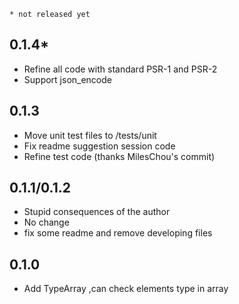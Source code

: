 `* not released yet`

## 0.1.4*
- Refine all code with standard PSR-1 and PSR-2
- Support json_encode

## 0.1.3
- Move unit test files to /tests/unit
- Fix readme suggestion session code
- Refine test code (thanks MilesChou's commit)

## 0.1.1/0.1.2
- Stupid consequences of the author
- No change
- fix some readme and remove developing files

## 0.1.0
- Add TypeArray ,can check elements type in array